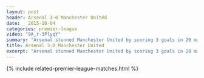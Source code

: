 ```yaml
---
layout: post
header: Arsenal 3-0 Manchester United
date:   2015-10-04
categories: premier-league
video: "9A_r-3PlyqY"
summary: "Arsenal stunned Manchester United by scoring 3 goals in 20 minutes to end the contest. Goals from Ozil and Sanchez completed the win."
title: Arsenal 3-0 Manchester United
excerpt: "Arsenal stunned Manchester United by scoring 3 goals in 20 minutes to end the contest. Goals from Ozil and Sanchez completed the win."
---
```


{% include related-premier-league-matches.html  %}